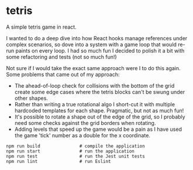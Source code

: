# tetris
A simple tetris game in react.

I wanted to do a deep dive into how React hooks manage references under complex scenarios, so dove into a system with a game loop that would re-run paints on every loop.
I had so much fun I decided to polish it a bit with some refactoring and tests (not so much fun!)

Not sure if I would take the exact same approach were I to do this again. Some problems that came out of my approach:
* The ahead-of-loop check for collisions with the bottom of the grid create some edge cases where the tetris blocks can't be swung under other shapes.
* Rather than writing a true rotational algo I short-cut it with multiple hardcoded templates for each shape. Pragmatic, but not as much fun!
* It's possible to rotate a shape out of the edge of the grid, so I probably need some checks against the grid borders when rotating.
* Adding levels that speed up the game would be a pain as I have used the game 'tick' number as a double for the x coordinate.

```
npm run build               # compile the application
npm run start               # run the application
npm run test                # run the Jest unit tests
npm run lint                # run Eslint
```
